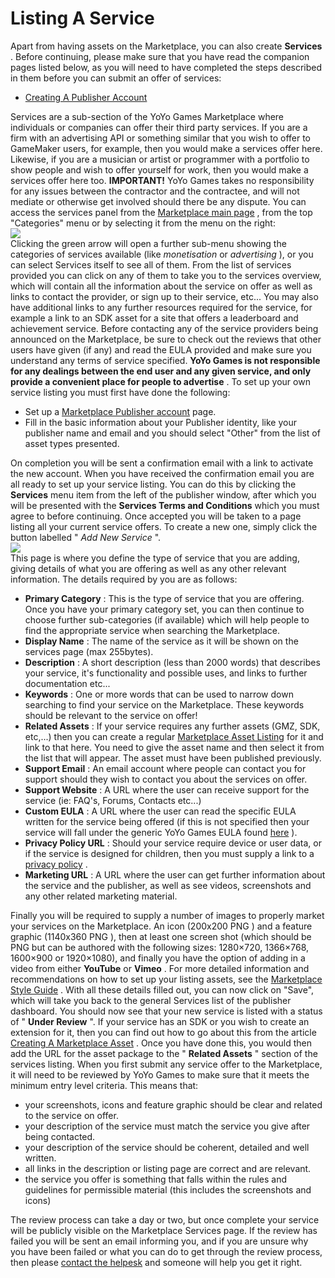 # Listing A Service

Apart from having assets on the Marketplace, you can also create
**Services** . Before continuing, please make sure that you have read
the companion pages listed below, as you will need to have completed the
steps described in them before you can submit an offer of services:

-   [Creating A Publisher Account](Creating_A_Publisher_Account)

Services are a sub-section of the YoYo Games Marketplace where
individuals or companies can offer their third party services. If you
are a firm with an advertising API or something similar that you wish to
offer to GameMaker users, for example, then you would make a services
offer here. Likewise, if you are a musician or artist or programmer with
a portfolio to show people and wish to offer yourself for work, then you
would make a services offer here too. **IMPORTANT!** YoYo Games takes no
responsibility for any issues between the contractor and the contractee,
and will not mediate or otherwise get involved should there be any
dispute. You can access the services panel from the [Marketplace main
page](https://marketplace.yoyogames.com/) , from the top "Categories"
menu or by selecting it from the menu on the right:  
![](https://gms.magecorn.com/Manual/assets/Images/Introduction/MP_ServicesPanel.png)  
Clicking the green arrow will open a further sub-menu showing the
categories of services available (like *monetisation* or *advertising*
), or you can select Services itself to see all of them. From the list
of services provided you can click on any of them to take you to the
services overview, which will contain all the information about the
service on offer as well as links to contact the provider, or sign up to
their service, etc... You may also have additional links to any further
resources required for the service, for example a link to an SDK asset
for a site that offers a leaderboard and achievement service. Before
contacting any of the service providers being announced on the
Marketplace, be sure to check out the reviews that other users have
given (if any) and read the EULA provided and make sure you understand
any terms of service specified. **YoYo Games is not responsible for any
dealings between the end user and any given service, and only provide a
convenient place for people to advertise** . To set up your own service
listing you must first have done the following:

-   Set up a [Marketplace Publisher
    account](Creating_A_Publisher_Account) page.
-   Fill in the basic information about your Publisher identity, like
    your publisher name and email and you should select "Other" from the
    list of asset types presented.

On completion you will be sent a confirmation email with a link to
activate the new account. When you have received the confirmation email
you are all ready to set up your service listing. You can do this by
clicking the **Services** menu item from the left of the publisher
window, after which you will be presented with the **Services Terms and
Conditions** which you must agree to before continuing. Once accepted
you will be taken to a page listing all your current service offers. To
create a new one, simply click the button labelled " *Add New Service*
".  
![](https://gms.magecorn.com/Manual/assets/Images/Introduction/MP_Services_AddNew.png)  
This page is where you define the type of service that you are adding,
giving details of what you are offering as well as any other relevant
information. The details required by you are as follows:

-   **Primary Category** : This is the type of service that you are
    offering. Once you have your primary category set, you can then
    continue to choose further sub-categories (if available) which will
    help people to find the appropriate service when searching the
    Marketplace.
-   **Display Name** : The name of the service as it will be shown on
    the services page (max 255bytes).
-   **Description** : A short description (less than 2000 words) that
    describes your service, it's functionality and possible uses, and
    links to further documentation etc...
-   **Keywords** : One or more words that can be used to narrow down
    searching to find your service on the Marketplace. These keywords
    should be relevant to the service on offer!
-   **Related Assets** : If your service requires any further assets
    (GMZ, SDK, etc,...) then you can create a regular [Marketplace Asset
    Listing](Listing_An_Asset) for it and link to that here. You
    need to give the asset name and then select it from the list that
    will appear. The asset must have been published previously.
-   **Support Email** : An email account where people can contact you
    for support should they wish to contact you about the services on
    offer.
-   **Support Website** : A URL where the user can receive support for
    the service (ie: FAQ's, Forums, Contacts etc...)
-   **Custom EULA** : A URL where the user can read the specific EULA
    written for the service being offered (if this is not specified then
    your service will fall under the generic YoYo Games EULA found
    [here](https://marketplace.yoyogames.com/eula) ).
-   **Privacy Policy URL** : Should your service require device or user
    data, or if the service is designed for children, then you must
    supply a link to a [privacy
    policy](http://en.wikipedia.org/wiki/Privacy_policy) .
-   **Marketing URL** : A URL where the user can get further information
    about the service and the publisher, as well as see videos,
    screenshots and any other related marketing material.

Finally you will be required to supply a number of images to properly
market your services on the Marketplace. An icon (200x200 PNG ) and a
feature graphic (1140x360 PNG ), then at least one screen shot (which
should be PNG but can be authored with the following sizes: 1280×720,
1366×768, 1600×900 or 1920×1080), and finally you have the option of
adding in a video from either **YouTube** or **Vimeo** . For more
detailed information and recommendations on how to set up your listing
assets, see the [Marketplace Style Guide](Marketplace_Style_Guide) .
With all these details filled out, you can now click on "Save", which
will take you back to the general Services list of the publisher
dashboard. You should now see that your new service is listed with a
status of " **Under Review** ". If your service has an SDK or you wish
to create an extension for it, then you can find out how to go about
this from the article [Creating A Marketplace
Asset](Creating_A_Marketplace_Asset) . Once you have done this, you
would then add the URL for the asset package to the " **Related Assets**
" section of the services listing. When you first submit any service
offer to the Marketplace, it will need to be reviewed by YoYo Games to
make sure that it meets the minimum entry level criteria. This means
that:

-   your screenshots, icons and feature graphic should be clear and
    related to the service on offer.
-   your description of the service must match the service you give
    after being contacted.
-   your description of the service should be coherent, detailed and
    well written.
-   all links in the description or listing page are correct and are
    relevant.
-   the service you offer is something that falls within the rules and
    guidelines for permissible material (this includes the screenshots
    and icons)

The review process can take a day or two, but once complete your service
will be publicly visible on the Marketplace Services page. If the review
has failed you will be sent an email informing you, and if you are
unsure why you have been failed or what you can do to get through the
review process, then please [contact the
helpesk](https://accounts.yoyogames.com/contact-us) and someone will
help you get it right.
